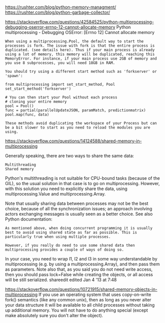 https://rushter.com/blog/python-memory-managment/
https://rushter.com/blog/python-garbage-collector/

https://stackoverflow.com/questions/42584525/python-multiprocessing-debugging-oserror-errno-12-cannot-allocate-memory
Python multiprocessing - Debugging OSError: [Errno 12] Cannot allocate memory

```
When using a multiprocessing.Pool, the default way to start the processes is fork. The issue with fork is that the entire process is duplicated. (see details here). Thus if your main process is already using a lot of memory, this memory will be duplicated, reaching this MemoryError. For instance, if your main process use 2GB of memory and you use 8 subprocesses, you will need 18GB in RAM.

You should try using a different start method such as 'forkserver' or 'spawn':

from multiprocessing import set_start_method, Pool
set_start_method('forkserver')

# You can then start your Pool without each process
# cloning your entire memory
pool = Pool()
func = partial(parallelUpdateJSON, paramMatch, predictionmatrix)
pool.map(func, data)

These methods avoid duplicating the workspace of your Process but can be a bit slower to start as you need to reload the modules you are using.

```

https://stackoverflow.com/questions/14124588/shared-memory-in-multiprocessing


Generally speaking, there are two ways to share the same data:

    Multithreading
    Shared memory

Python's multithreading is not suitable for CPU-bound tasks (because of the GIL), so the usual solution in that case is to go on multiprocessing. However, with this solution you need to explicitly share the data, using multiprocessing.Value and multiprocessing.Array.

Note that usually sharing data between processes may not be the best choice, because of all the synchronization issues; an approach involving actors exchanging messages is usually seen as a better choice. See also Python documentation:

    As mentioned above, when doing concurrent programming it is usually best to avoid using shared state as far as possible. This is particularly true when using multiple processes.

    However, if you really do need to use some shared data then multiprocessing provides a couple of ways of doing so.

In your case, you need to wrap l1, l2 and l3 in some way understandable by multiprocessing (e.g. by using a multiprocessing.Array), and then pass them as parameters.
Note also that, as you said you do not need write access, then you should pass lock=False while creating the objects, or all access will be still serialized.
shareedit
edited Jan 4 '13 at 7:48

https://stackoverflow.com/questions/10721915/shared-memory-objects-in-multiprocessing
If you use an operating system that uses copy-on-write fork() semantics (like any common unix), then as long as you never alter your data structure it will be available to all child processes without taking up additional memory. You will not have to do anything special (except make absolutely sure you don't alter the object).


